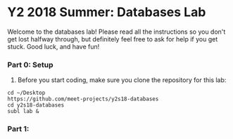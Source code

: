 # Y2 2018 Summer: Databases Lab

Welcome to the databases lab! Please read all the instructions so you don't
get lost halfway through, but definitely feel free to ask for help if you
get stuck. Good luck, and have fun!

### Part 0: Setup

1. Before you start coding, make sure you clone the repository for this lab:
```
cd ~/Desktop
https://github.com/meet-projects/y2s18-databases
cd y2s18-databases
subl lab &
```

### Part 1: 